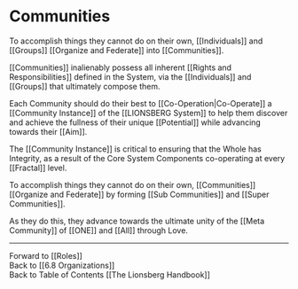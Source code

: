 # Communities

To accomplish things they cannot do on their own, [[Individuals]] and [[Groups]] [[Organize and Federate]] into [[Communities]].    

[[Communities]] inalienably possess all inherent [[Rights and Responsibilities]] defined in the System, via the [[Individuals]] and [[Groups]] that ultimately compose them. 

Each Community should do their best to [[Co-Operation|Co-Operate]] a [[Community Instance]] of the [[LIONSBERG System]] to help them discover and achieve the fullness of their unique [[Potential]] while advancing towards their [[Aim]]. 

The [[Community Instance]] is critical to ensuring that the Whole has Integrity, as a result of the Core System Components co-operating at every [[Fractal]] level. 

To accomplish things they cannot do on their own, [[Communities]] [[Organize and Federate]] by forming [[Sub Communities]] and [[Super Communities]]. 

As they do this, they advance towards the ultimate unity of the [[Meta Community]] of [[ONE]] and [[All]] through Love. 


___

Forward to [[Roles]]  
Back to [[6.8 Organizations]]  
Back to Table of Contents [[The Lionsberg Handbook]]  





